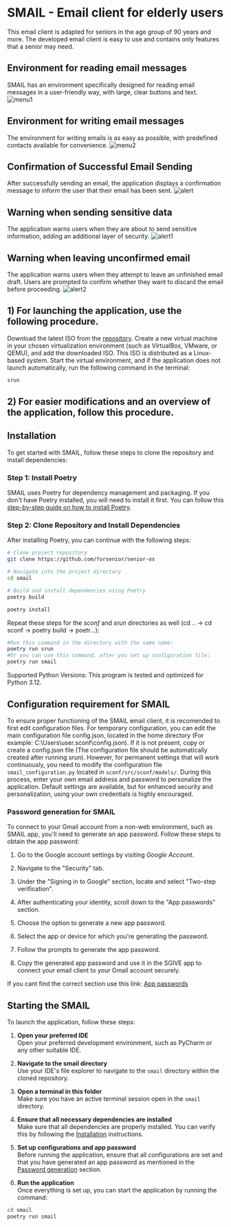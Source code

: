 # SMAIL - Email client for elderly users

This email client is adapted for seniors in the age group of 90 years and more. 
The developed email client is easy to use and contains only features that a senior may need. 

## Environment for reading email messages
SMAIL has an environment specifically designed for reading email messages in a user-friendly way, with large, clear buttons and text.
![menu1](https://github.com/forsenior/senior-os/blob/f69c6886a6b1b831bbf55c9c162af55fd61f8e0e/smail/screens/smail_screen1_en.png)

## Environment for writing email messages
The environment for writing emails is as easy as possible, with predefined contacts available for convenience.
![menu2](https://github.com/forsenior/senior-os/blob/f69c6886a6b1b831bbf55c9c162af55fd61f8e0e/smail/screens/smail_screen2_en.png)

## Confirmation of Successful Email Sending
After successfully sending an email, the application displays a confirmation message to inform the user that their email has been sent.
![alert](https://github.com/forsenior/senior-os/blob/f69c6886a6b1b831bbf55c9c162af55fd61f8e0e/smail/screens/smail_email_send_en.png)

## Warning when sending sensitive data
The application warns users when they are about to send sensitive information, adding an additional layer of security.
![alert1](https://github.com/forsenior/senior-os/blob/f69c6886a6b1b831bbf55c9c162af55fd61f8e0e/smail/screens/smail_sensitive_data_alert_en.png)

## Warning when leaving unconfirmed email
The application warns users when they attempt to leave an unfinished email draft. Users are prompted to confirm whether they want to discard the email before proceeding.
![alert2](https://github.com/forsenior/senior-os/blob/f69c6886a6b1b831bbf55c9c162af55fd61f8e0e/smail/screens/smail_unconfirmed_email_en.png)

## 1) For launching the application, use the following procedure.
Download the latest ISO from the [repository](https://github.com/forsenior/senior-os/releases).
Create a new virtual machine in your chosen virtualization environment (such as VirtualBox, VMware, or QEMU), and add the downloaded ISO. 
This ISO is distributed as a Linux-based system.
Start the virtual environment, and if the application does not launch automatically, run the following command in the terminal:
```bash
srun
```

## 2) For easier modifications and an overview of the application, follow this procedure.

## Installation
To get started with SMAIL, follow these steps to clone the repository and install dependencies:

### Step 1: Install Poetry
SMAIL uses Poetry for dependency management and packaging. 
If you don't have Poetry installed, you will need to install it first. 
You can follow this [step-by-step guide on how to install Poetry](https://gist.github.com/Isfhan/b8b104c8095d8475eb377230300de9b0).

### Step 2: Clone Repository and Install Dependencies
After installing Poetry, you can continue with the following steps:

```bash
# Clone project repository
git clone https://github.com/forsenior/senior-os

# Navigate into the project directory
cd smail

# Build and install dependencies using Poetry
poetry build

poetry install
```
Repeat these steps for the *sconf* and *srun* directories as well (cd .. -> cd sconf -> poetry build -> poetr...): 
```bash
#Run this command in the directory with the same name:
poetry run srun
#Or you can use this command, after you set up configuration file:
poetry run smail
```
Supported Python Versions: This program is tested and optimized for Python 3.12.

## Configuration requirement for SMAIL

To ensure proper functioning of the SMAIL email client, it is recomended to first edit configuration files.
For temporary configuration, you can edit the main configuration file config.json, located in the home directory (For example: C:\Users\user\.sconf\config.json). 
If it is not present, copy or create a config.json file (The configuration file should be automatically created after running *srun*). 
However, for permanent settings that will work continuously, you need to modify the configuration file `smail_configuration.py` located in `sconf/src/sconf/models/`.
During this process, enter your own email address and password to personalize the application. 
Default settings are available, but for enhanced security and personalization, using your own credentials is highly encouraged.

### Password generation for SMAIL

To connect to your Gmail account from a non-web environment, such as SMAIL app, you'll need to generate an app password. 
Follow these steps to obtain the app password:

1. Go to the Google account settings by visiting *Google Account*.

2. Navigate to the "Security" tab.

3. Under the "Signing in to Google" section, locate and select "Two-step verification".

4. After authenticating your identity, scroll down to the "App passwords" section.

5. Choose the option to generate a new app password.

6. Select the app or device for which you're generating the password.

7. Follow the prompts to generate the app password.

8. Copy the generated app password and use it in the SGIVE app to connect your email client to your Gmail account securely.

If you cant find the correct section use this link: [App passwords](https://myaccount.google.com/apppasswords)

## Starting the SMAIL

To launch the application, follow these steps:

1. **Open your preferred IDE**  
   Open your preferred development environment, such as PyCharm or any other suitable IDE.

2. **Navigate to the smail directory**  
   Use your IDE's file explorer to navigate to the `smail` directory within the cloned repository.

3. **Open a terminal in this folder**  
   Make sure you have an active terminal session open in the `smail` directory.

4. **Ensure that all necessary dependencies are installed**  
   Make sure that all dependencies are properly installed. You can verify this by following the [Installation](#installation) instructions.

5. **Set up configurations and app password**  
   Before running the application, ensure that all configurations are set and that you have generated an app password as mentioned in the [Password generation](#password-generation-for-smail) section.

6. **Run the application**  
   Once everything is set up, you can start the application by running the command:
```bash
cd smail
poetry run smail
```
